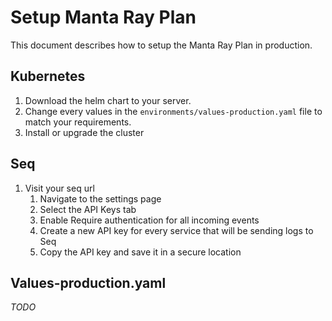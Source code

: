# Setup Manta Ray Plan
This document describes how to setup the Manta Ray Plan in production.

## Kubernetes
1. Download the helm chart to your server.
2. Change every values in the `environments/values-production.yaml` file to match your requirements.
3. Install or upgrade the cluster

## Seq
1. Visit your seq url 
   1. Navigate to the settings page
   2. Select the API Keys tab
   3. Enable Require authentication for all incoming events
   4. Create a new API key for every service that will be sending logs to Seq
   5. Copy the API key and save it in a secure location

## Values-production.yaml
*TODO*